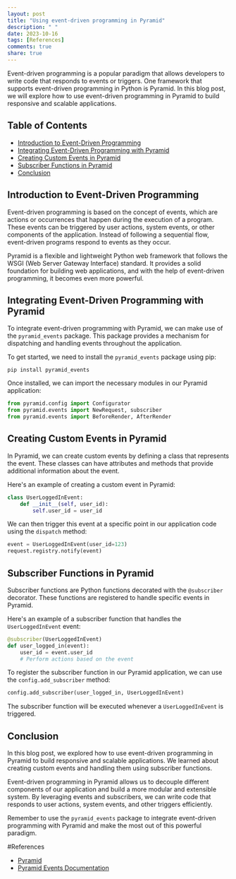 ```yaml
---
layout: post
title: "Using event-driven programming in Pyramid"
description: " "
date: 2023-10-16
tags: [References]
comments: true
share: true
---
```


Event-driven programming is a popular paradigm that allows developers to write code that responds to events or triggers. One framework that supports event-driven programming in Python is Pyramid. In this blog post, we will explore how to use event-driven programming in Pyramid to build responsive and scalable applications.

## Table of Contents
- [Introduction to Event-Driven Programming](#introduction-to-event-driven-programming)
- [Integrating Event-Driven Programming with Pyramid](#integrating-event-driven-programming-with-pyramid)
- [Creating Custom Events in Pyramid](#creating-custom-events-in-pyramid)
- [Subscriber Functions in Pyramid](#subscriber-functions-in-pyramid)
- [Conclusion](#conclusion)

## Introduction to Event-Driven Programming

Event-driven programming is based on the concept of events, which are actions or occurrences that happen during the execution of a program. These events can be triggered by user actions, system events, or other components of the application. Instead of following a sequential flow, event-driven programs respond to events as they occur.

Pyramid is a flexible and lightweight Python web framework that follows the WSGI (Web Server Gateway Interface) standard. It provides a solid foundation for building web applications, and with the help of event-driven programming, it becomes even more powerful.

## Integrating Event-Driven Programming with Pyramid

To integrate event-driven programming with Pyramid, we can make use of the `pyramid_events` package. This package provides a mechanism for dispatching and handling events throughout the application.

To get started, we need to install the `pyramid_events` package using pip:

```shell
pip install pyramid_events
```

Once installed, we can import the necessary modules in our Pyramid application:

```python
from pyramid.config import Configurator
from pyramid.events import NewRequest, subscriber
from pyramid.events import BeforeRender, AfterRender
```

## Creating Custom Events in Pyramid

In Pyramid, we can create custom events by defining a class that represents the event. These classes can have attributes and methods that provide additional information about the event.

Here's an example of creating a custom event in Pyramid:

```python
class UserLoggedInEvent:
    def __init__(self, user_id):
        self.user_id = user_id
```

We can then trigger this event at a specific point in our application code using the `dispatch` method:

```python
event = UserLoggedInEvent(user_id=123)
request.registry.notify(event)
```

## Subscriber Functions in Pyramid

Subscriber functions are Python functions decorated with the `@subscriber` decorator. These functions are registered to handle specific events in Pyramid.

Here's an example of a subscriber function that handles the `UserLoggedInEvent` event:

```python
@subscriber(UserLoggedInEvent)
def user_logged_in(event):
    user_id = event.user_id
    # Perform actions based on the event
```

To register the subscriber function in our Pyramid application, we can use the `config.add_subscriber` method:

```python
config.add_subscriber(user_logged_in, UserLoggedInEvent)
```

The subscriber function will be executed whenever a `UserLoggedInEvent` is triggered.

## Conclusion

In this blog post, we explored how to use event-driven programming in Pyramid to build responsive and scalable applications. We learned about creating custom events and handling them using subscriber functions.

Event-driven programming in Pyramid allows us to decouple different components of our application and build a more modular and extensible system. By leveraging events and subscribers, we can write code that responds to user actions, system events, and other triggers efficiently.

Remember to use the `pyramid_events` package to integrate event-driven programming with Pyramid and make the most out of this powerful paradigm.

#References

- [Pyramid](https://trypyramid.com/)
- [Pyramid Events Documentation](https://pylonsproject.org/projects/pyramid-events/en/latest/)